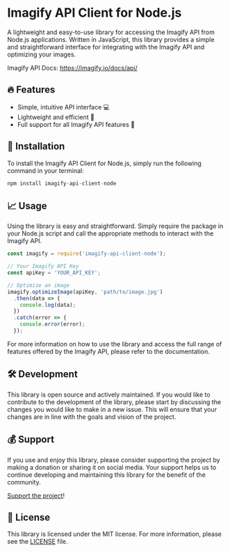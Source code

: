 # Imagify API Client for Node.js
A lightweight and easy-to-use library for accessing the Imagify API from Node.js applications. Written in JavaScript, this library provides a simple and straightforward interface for integrating with the Imagify API and optimizing your images.

Imagify API Docs: https://imagify.io/docs/api/

## 🔥 Features
- Simple, intuitive API interface 💻
- Lightweight and efficient 🚀
- Full support for all Imagify API features 💯
## 💾 Installation
To install the Imagify API Client for Node.js, simply run the following command in your terminal:

```js
npm install imagify-api-client-node
```
## 📈 Usage
Using the library is easy and straightforward. Simply require the package in your Node.js script and call the appropriate methods to interact with the Imagify API.

```js
const imagify = require('imagify-api-client-node');

// Your Imagify API Key
const apiKey = 'YOUR_API_KEY';

// Optimize an image
imagify.optimizeImage(apiKey, 'path/to/image.jpg')
  .then(data => {
    console.log(data);
  })
  .catch(error => {
    console.error(error);
  });
```
For more information on how to use the library and access the full range of features offered by the Imagify API, please refer to the documentation.

## 🛠️ Development
This library is open source and actively maintained. If you would like to contribute to the development of the library, please start by discussing the changes you would like to make in a new issue. This will ensure that your changes are in line with the goals and vision of the project.
## 💰 Support
If you use and enjoy this library, please consider supporting the project by making a donation or sharing it on social media. Your support helps us to continue developing and maintaining this library for the benefit of the community.

[Support the project](https://www.paypal.com/paypalme/merlinArtist)!
## 📄 License
This library is licensed under the MIT license. For more information, please see the [LICENSE](LICENSE) file.
